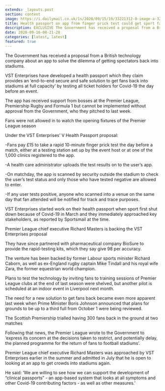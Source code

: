 ```yaml
---
extends: _layouts.post
section: content
image: https://i.dailymail.co.uk/1s/2020/09/15/19/33221312-0-image-a-32_1600194709346.jpg 
title: Health passport on app from finger prick test could get sport fans back into stadiums 
description: EXCLUSIVE The Government has received a proposal from a British technology company about an app to solve the dilemma of getting spectators back into stadiums. 
date: 2020-09-16-08-21-28 
categories: [latest, latest] 
featured: true 
--- 
```

The Government has received a proposal from a British technology company about an app to solve the dilemma of getting spectators back into stadiums.

VST Enterprises have developed a health passport which they claim provides an ‘end-to-end secure and safe solution to get fans back into stadiums at full capacity’ by testing all ticket holders for Covid-19 the day before an event.

The app has received support from bosses at the Premier League, Premiership Rugby and Formula 1 but cannot be implemented without approval from the Government, who they pitched to last week.

Fans were not allowed in to watch the opening fixtures of the Premier League season

Under the VST Enterprises’ V Health Passport proposal:

-Fans pay £15 to take a rapid 10-minute finger prick test the day before a match, either at a testing station set up by the event host or at one of the 1,000 clinics registered to the app.

-A health care administrator uploads the test results on to the user’s app.

-On matchday, the app is scanned by security outside the stadium to check the user’s test status and only those who have tested negative are allowed to enter.

-If any user tests positive, anyone who scanned into a venue on the same day that fan attended will be notified for track and trace purposes.

VST Enterprises started work on their health passport when sport first shut down because of Covid-19 in March and they immediately approached key stakeholders, as reported by Sportsmail at the time.

Premier League chief executive Richard Masters is backing the VST Enterprises proposal

They have since partnered with pharmaceutical company BioSure to provide the rapid-testing kits, which they say give 98 per accuracy.

The venture has been backed by former Labour sports minister Richard Caborn, as well as ex-England rugby captain Mike Tindall and his royal wife Zara, the former equestrian world champion.

Plans to test the technology by inviting fans to training sessions of Premier League clubs at the end of last season were shelved, but another pilot is scheduled at an indoor event in Liverpool next month.

The need for a new solution to get fans back became even more apparent last week when Prime Minister Boris Johnson announced that plans for grounds to be up to a third full from October 1 were being reviewed.

The Scottish Premiership trialled having 300 fans back in the ground at two matches 

Following that news, the Premier League wrote to the Government to ‘express its concern at the decisions taken to restrict, and potentially delay, the planned programme for the return of fans to football stadiums’.

Premier League chief executive Richard Masters was approached by VST Enterprises earlier in the summer and admitted in July that he is open to looking at an app to get crowds into stadiums again.

He said: ‘We are willing to see how we can support the development of “clinical passports” - an app-based system that looks at all symptoms and other Covid-19 contributing factors - as well as other measures.’

